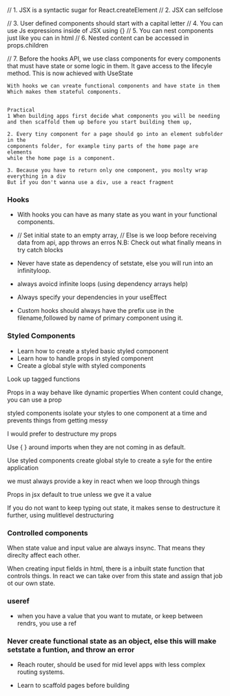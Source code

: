 // 1. JSX is a syntactic sugar for React.createElement
// 2. JSX can selfclose <div />
// 3. User defined components should start with a capital letter
// 4. You can use Js expressions inside of JSX using {}
// 5. You can nest components just like you can in html
// 6. Nested content can be accessed in props.children

// 7. Before the hooks API, we use class components for every components
    that must have state or some logic in them. It gave access to 
    the lifecyle method.
    This is now achieved with UseState

    With hooks we can vreate functional components and have state in them
    Which makes them stateful components.


    Practical
    1 When building apps first decide what components you will be needing
    and then scaffold them up before you start building them up,

    2. Every tiny component for a page should go into an element subfolder in the 
    components folder, for example tiny parts of the home page are elements 
    while the home page is a component.

    3. Because you have to return only one component, you moslty wrap everything in a div
    But if you don't wanna use a div, use a react fragment



### Hooks
- With hooks you can have as many state as you want in your functional components.

- // Set initial state to an empty array,
	// Else is we loop before receiving data from api, app throws an erros
N.B: Check out what finally means in try catch blocks
- Never have state as  dependency of setstate, else you will run into an infinityloop.
 
- always avoicd infinite loops (using dependency arrays help)

- Always specify your dependencies in your useEffect

- Custom hooks should always have the prefix use in the filename,followed by name of primary component using it.

 <!-- How do we use momoization to optimize a react app? -->


 ### Styled Components
 - Learn how to create a styled basic styled component
 - Learn how to handle props in styled component
 - Create a global style with styled components

 Look up tagged functions

 Props in  a way behave like dynamic properties
When content could change, you can use a prop

styled components isolate your styles to one component at a time and prevents things from getting messy

I would prefer to destructure my props

Use { } around imports when they are not coming in as default.

Use styled components create global style to create a syle for the entire application

we must always provide a key in react when we loop through things 

Props in jsx default to true unless we gve it a value

If you do not want to keep typing out state, it makes sense to destructure it further, using mulitlevel destructuring


### Controlled components

 When state value and input value are always insync. That means they direclty affect each other.

 When creating input fields in html, there is a inbuilt state function that controls things.
 In react we can take over from this state and assign that job ot our own state.

 ### useref
- when you have a value that you want to mutate, or keep between rendrs, you use a ref


### Never create functional state as an object, else this will make setstate a funtion, and throw an error

- Reach router,  should be used for mid level apps with less complex routing systems.


- Learn to scaffold pages before building